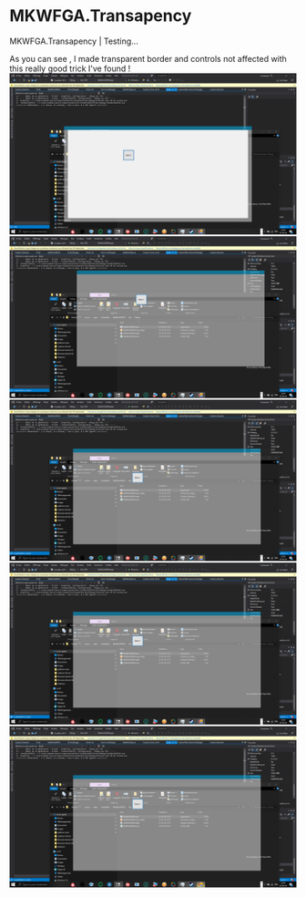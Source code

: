 # MKWFGA.Transapency
MKWFGA.Transapency | Testing...

As you can see , I made transparent border and controls not affected with this really good trick I've found !
![Image description](https://github.com/arsium/MKWFGA.Transapency/blob/master/Capture%20d%E2%80%99%C3%A9cran%20(195).png)
![Image description](https://github.com/arsium/MKWFGA.Transapency/blob/master/Capture%20d%E2%80%99%C3%A9cran%20(196).png)
![Image description](https://github.com/arsium/MKWFGA.Transapency/blob/master/Capture%20d%E2%80%99%C3%A9cran%20(197).png)
![Image description](https://github.com/arsium/MKWFGA.Transapency/blob/master/Capture%20d%E2%80%99%C3%A9cran%20(198).png)
![Image description](https://github.com/arsium/MKWFGA.Transapency/blob/master/Capture%20d%E2%80%99%C3%A9cran%20(199).png)
